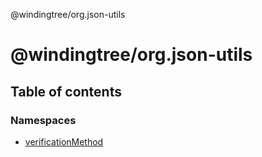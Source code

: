 @windingtree/org.json-utils

# @windingtree/org.json-utils

## Table of contents

### Namespaces

- [verificationMethod](modules/verificationmethod.md)
